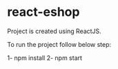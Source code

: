 # react-eshop
Project is created using ReactJS.


To run the project follow below step:

1- npm install
2- npm start
